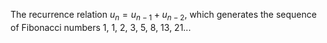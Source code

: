 The recurrence relation $u_{n} = u_{n-1} + u_{n-2},$ which generates the
sequence of Fibonacci numbers 1, 1, 2, 3, 5, 8, 13, 21...
